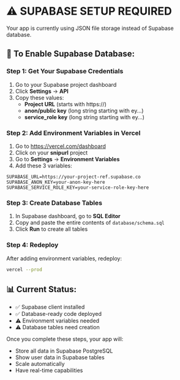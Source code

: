 # ⚠️ SUPABASE SETUP REQUIRED

Your app is currently using JSON file storage instead of Supabase database.

## 🔧 To Enable Supabase Database:

### Step 1: Get Your Supabase Credentials
1. Go to your Supabase project dashboard
2. Click **Settings** → **API**
3. Copy these values:
   - **Project URL** (starts with https://)
   - **anon/public key** (long string starting with ey...)
   - **service_role key** (long string starting with ey...)

### Step 2: Add Environment Variables in Vercel
1. Go to https://vercel.com/dashboard
2. Click on your **snipurl** project
3. Go to **Settings** → **Environment Variables**
4. Add these 3 variables:

```
SUPABASE_URL=https://your-project-ref.supabase.co
SUPABASE_ANON_KEY=your-anon-key-here
SUPABASE_SERVICE_ROLE_KEY=your-service-role-key-here
```

### Step 3: Create Database Tables
1. In Supabase dashboard, go to **SQL Editor**
2. Copy and paste the entire contents of `database/schema.sql`
3. Click **Run** to create all tables

### Step 4: Redeploy
After adding environment variables, redeploy:
```bash
vercel --prod
```

## 📊 Current Status:
- ✅ Supabase client installed
- ✅ Database-ready code deployed
- ⚠️ Environment variables needed
- ⚠️ Database tables need creation

Once you complete these steps, your app will:
- Store all data in Supabase PostgreSQL
- Show user data in Supabase tables
- Scale automatically
- Have real-time capabilities
